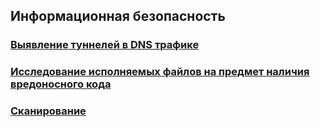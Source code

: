 ## Информационная безопасность
### [Выявление туннелей в DNS трафике](./dns_anomaly/index.md)
### [Исследование исполняемых файлов на предмет наличия вредоносного кода](./file_preparation/index.md)
### [Сканирование](./scan/index.md)
